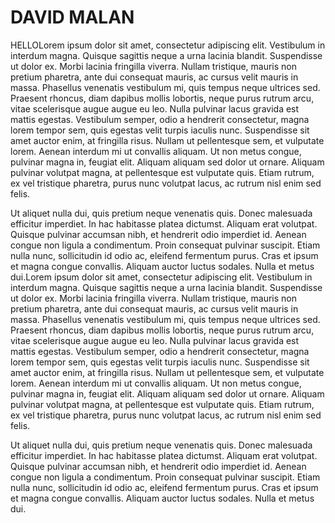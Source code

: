 # DAVID MALAN
HELLOLorem ipsum dolor sit amet, consectetur adipiscing elit. Vestibulum in interdum magna. Quisque sagittis neque a urna lacinia blandit. Suspendisse ut dolor ex. Morbi lacinia fringilla viverra. Nullam tristique, mauris non pretium pharetra, ante dui consequat mauris, ac cursus velit mauris in massa. Phasellus venenatis vestibulum mi, quis tempus neque ultrices sed. Praesent rhoncus, diam dapibus mollis lobortis, neque purus rutrum arcu, vitae scelerisque augue augue eu leo. Nulla pulvinar lacus gravida est mattis egestas. Vestibulum semper, odio a hendrerit consectetur, magna lorem tempor sem, quis egestas velit turpis iaculis nunc. Suspendisse sit amet auctor enim, at fringilla risus. Nullam ut pellentesque sem, et vulputate lorem. Aenean interdum mi ut convallis aliquam. Ut non metus congue, pulvinar magna in, feugiat elit. Aliquam aliquam sed dolor ut ornare. Aliquam pulvinar volutpat magna, at pellentesque est vulputate quis. Etiam rutrum, ex vel tristique pharetra, purus nunc volutpat lacus, ac rutrum nisl enim sed felis.

Ut aliquet nulla dui, quis pretium neque venenatis quis. Donec malesuada efficitur imperdiet. In hac habitasse platea dictumst. Aliquam erat volutpat. Quisque pulvinar accumsan nibh, et hendrerit odio imperdiet id. Aenean congue non ligula a condimentum. Proin consequat pulvinar suscipit. Etiam nulla nunc, sollicitudin id odio ac, eleifend fermentum purus. Cras et ipsum et magna congue convallis. Aliquam auctor luctus sodales. Nulla et metus dui.Lorem ipsum dolor sit amet, consectetur adipiscing elit. Vestibulum in interdum magna. Quisque sagittis neque a urna lacinia blandit. Suspendisse ut dolor ex. Morbi lacinia fringilla viverra. Nullam tristique, mauris non pretium pharetra, ante dui consequat mauris, ac cursus velit mauris in massa. Phasellus venenatis vestibulum mi, quis tempus neque ultrices sed. Praesent rhoncus, diam dapibus mollis lobortis, neque purus rutrum arcu, vitae scelerisque augue augue eu leo. Nulla pulvinar lacus gravida est mattis egestas. Vestibulum semper, odio a hendrerit consectetur, magna lorem tempor sem, quis egestas velit turpis iaculis nunc. Suspendisse sit amet auctor enim, at fringilla risus. Nullam ut pellentesque sem, et vulputate lorem. Aenean interdum mi ut convallis aliquam. Ut non metus congue, pulvinar magna in, feugiat elit. Aliquam aliquam sed dolor ut ornare. Aliquam pulvinar volutpat magna, at pellentesque est vulputate quis. Etiam rutrum, ex vel tristique pharetra, purus nunc volutpat lacus, ac rutrum nisl enim sed felis.

Ut aliquet nulla dui, quis pretium neque venenatis quis. Donec malesuada efficitur imperdiet. In hac habitasse platea dictumst. Aliquam erat volutpat. Quisque pulvinar accumsan nibh, et hendrerit odio imperdiet id. Aenean congue non ligula a condimentum. Proin consequat pulvinar suscipit. Etiam nulla nunc, sollicitudin id odio ac, eleifend fermentum purus. Cras et ipsum et magna congue convallis. Aliquam auctor luctus sodales. Nulla et metus dui.
